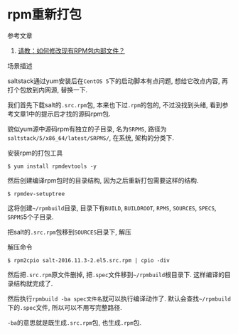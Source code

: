 # rpm重新打包

参考文章

1. [请教：如何修改现有RPM包内部文件？](http://bbs.chinaunix.net/thread-2173735-1-1.html)

场景描述

saltstack通过yum安装后在`CentOS 5`下的启动脚本有点问题, 想给它改点内容, 再打个包放到内网源, 替换一下.

我们首先下载salt的`.src.rpm`包, 本来也下过`.rpm`的包的, 不过没找到头绪, 看到参考文章1中的提示后才找的源码rpm包.

貌似yum源中源码rpm有独立的子目录, 名为`SRPMS`, 路径为`saltstack/5/x86_64/latest/SRPMS/`, 在系统, 架构的分类下.

安装rpm的打包工具

```
$ yum install rpmdevtools -y
```

然后创建编译rpm包时的目录结构, 因为之后重新打包需要这样的结构.

```
$ rpmdev-setuptree
```

这将创建`~/rpmbuild`目录, 目录下有`BUILD`, `BUILDROOT`, `RPMS`, `SOURCES`, `SPECS`, `SRPMS`5个子目录.

把salt的`.src.rpm`包移到`SOURCES`目录下, 解压

解压命令

```
$ rpm2cpio salt-2016.11.3-2.el5.src.rpm | cpio -div
```

然后把`.src.rpm`原文件删掉, 把`.spec`文件移到`~/rpmbuild`根目录下. 这样编译的目录结构就完成了.

然后执行`rpmbuild -ba spec文件名`就可以执行编译动作了. 默认会查找`~/rpmbuild`下的`.spec`文件, 所以可以不用写完整路径.

`-ba`的意思就是既生成`.src.rpm`包, 也生成`.rpm`包.